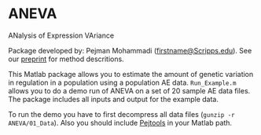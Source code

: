# ANEVA
ANalysis of Expression VAriance

Package developed by: Pejman Mohammadi (firstname@Scripps.edu). See our [preprint](https://www.biorxiv.org/content/biorxiv/early/2019/05/09/632794.full.pdf) for method descritions.

This Matlab package allows you to estimate the amount of genetic variation in regulation in a population using a population AE data. `Run_Example.m` allows you to do a demo run of ANEVA on a set of 20 sample AE data files. The package includes all inputs and output for the example data. 

To run the demo you have to first decompress all data files (```gunzip -r ANEVA/01_Data```). Also you should include [Pejtools](https://github.com/PejLab/Pejtools) in your Matlab path.
